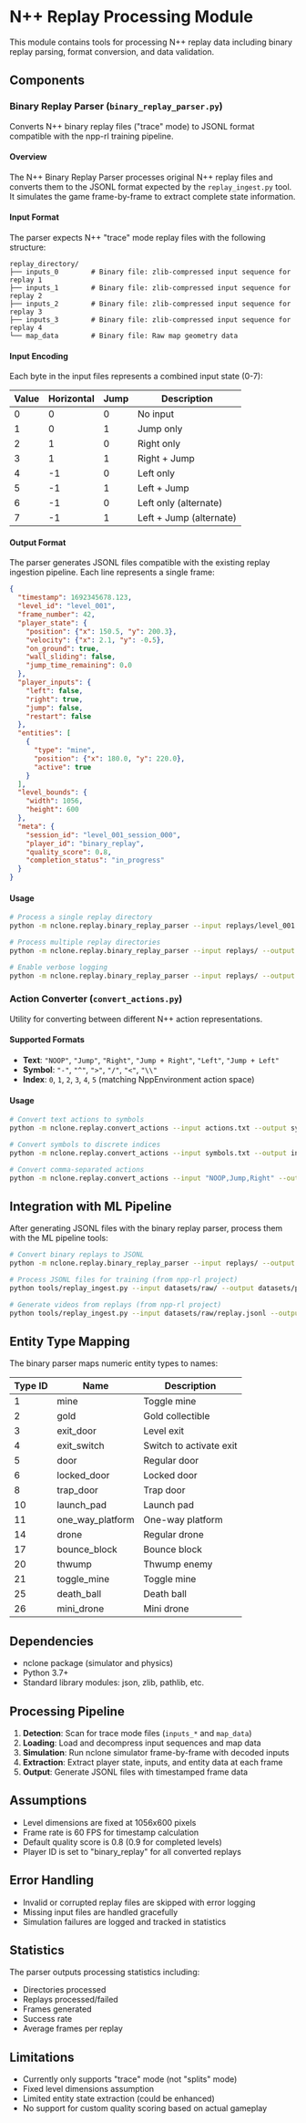 # N++ Replay Processing Module

This module contains tools for processing N++ replay data including binary replay parsing, format conversion, and data validation.

## Components

### Binary Replay Parser (`binary_replay_parser.py`)

Converts N++ binary replay files ("trace" mode) to JSONL format compatible with the npp-rl training pipeline.

#### Overview

The N++ Binary Replay Parser processes original N++ replay files and converts them to the JSONL format expected by the `replay_ingest.py` tool. It simulates the game frame-by-frame to extract complete state information.

#### Input Format

The parser expects N++ "trace" mode replay files with the following structure:

```
replay_directory/
├── inputs_0        # Binary file: zlib-compressed input sequence for replay 1
├── inputs_1        # Binary file: zlib-compressed input sequence for replay 2
├── inputs_2        # Binary file: zlib-compressed input sequence for replay 3
├── inputs_3        # Binary file: zlib-compressed input sequence for replay 4
└── map_data        # Binary file: Raw map geometry data
```

#### Input Encoding

Each byte in the input files represents a combined input state (0-7):

| Value | Horizontal | Jump | Description |
|-------|------------|------|-------------|
| 0     | 0          | 0    | No input |
| 1     | 0          | 1    | Jump only |
| 2     | 1          | 0    | Right only |
| 3     | 1          | 1    | Right + Jump |
| 4     | -1         | 0    | Left only |
| 5     | -1         | 1    | Left + Jump |
| 6     | -1         | 0    | Left only (alternate) |
| 7     | -1         | 1    | Left + Jump (alternate) |

#### Output Format

The parser generates JSONL files compatible with the existing replay ingestion pipeline. Each line represents a single frame:

```json
{
  "timestamp": 1692345678.123,
  "level_id": "level_001",
  "frame_number": 42,
  "player_state": {
    "position": {"x": 150.5, "y": 200.3},
    "velocity": {"x": 2.1, "y": -0.5},
    "on_ground": true,
    "wall_sliding": false,
    "jump_time_remaining": 0.0
  },
  "player_inputs": {
    "left": false,
    "right": true,
    "jump": false,
    "restart": false
  },
  "entities": [
    {
      "type": "mine",
      "position": {"x": 180.0, "y": 220.0},
      "active": true
    }
  ],
  "level_bounds": {
    "width": 1056,
    "height": 600
  },
  "meta": {
    "session_id": "level_001_session_000",
    "player_id": "binary_replay",
    "quality_score": 0.8,
    "completion_status": "in_progress"
  }
}
```

#### Usage

```bash
# Process a single replay directory
python -m nclone.replay.binary_replay_parser --input replays/level_001 --output datasets/raw/

# Process multiple replay directories
python -m nclone.replay.binary_replay_parser --input replays/ --output datasets/raw/

# Enable verbose logging
python -m nclone.replay.binary_replay_parser --input replays/ --output datasets/raw/ --verbose
```

### Action Converter (`convert_actions.py`)

Utility for converting between different N++ action representations.

#### Supported Formats

- **Text**: `"NOOP"`, `"Jump"`, `"Right"`, `"Jump + Right"`, `"Left"`, `"Jump + Left"`
- **Symbol**: `"-"`, `"^"`, `">"`, `"/"`, `"<"`, `"\\"`
- **Index**: `0`, `1`, `2`, `3`, `4`, `5` (matching NppEnvironment action space)

#### Usage

```bash
# Convert text actions to symbols
python -m nclone.replay.convert_actions --input actions.txt --output symbols.txt --input-format text --output-format symbol

# Convert symbols to discrete indices
python -m nclone.replay.convert_actions --input symbols.txt --output indices.txt --input-format symbol --output-format index

# Convert comma-separated actions
python -m nclone.replay.convert_actions --input "NOOP,Jump,Right" --output-format symbol --separator ","
```

## Integration with ML Pipeline

After generating JSONL files with the binary replay parser, process them with the ML pipeline tools:

```bash
# Convert binary replays to JSONL
python -m nclone.replay.binary_replay_parser --input replays/ --output datasets/raw/

# Process JSONL files for training (from npp-rl project)
python tools/replay_ingest.py --input datasets/raw/ --output datasets/processed/ --profile rich

# Generate videos from replays (from npp-rl project)
python tools/replay_ingest.py --input datasets/raw/replay.jsonl --output-video replay.mp4 --generate-video
```

## Entity Type Mapping

The binary parser maps numeric entity types to names:

| Type ID | Name | Description |
|---------|------|-------------|
| 1 | mine | Toggle mine |
| 2 | gold | Gold collectible |
| 3 | exit_door | Level exit |
| 4 | exit_switch | Switch to activate exit |
| 5 | door | Regular door |
| 6 | locked_door | Locked door |
| 8 | trap_door | Trap door |
| 10 | launch_pad | Launch pad |
| 11 | one_way_platform | One-way platform |
| 14 | drone | Regular drone |
| 17 | bounce_block | Bounce block |
| 20 | thwump | Thwump enemy |
| 21 | toggle_mine | Toggle mine |
| 25 | death_ball | Death ball |
| 26 | mini_drone | Mini drone |

## Dependencies

- nclone package (simulator and physics)
- Python 3.7+
- Standard library modules: json, zlib, pathlib, etc.

## Processing Pipeline

1. **Detection**: Scan for trace mode files (`inputs_*` and `map_data`)
2. **Loading**: Load and decompress input sequences and map data
3. **Simulation**: Run nclone simulator frame-by-frame with decoded inputs
4. **Extraction**: Extract player state, inputs, and entity data at each frame
5. **Output**: Generate JSONL files with timestamped frame data

## Assumptions

- Level dimensions are fixed at 1056x600 pixels
- Frame rate is 60 FPS for timestamp calculation
- Default quality score is 0.8 (0.9 for completed levels)
- Player ID is set to "binary_replay" for all converted replays

## Error Handling

- Invalid or corrupted replay files are skipped with error logging
- Missing input files are handled gracefully
- Simulation failures are logged and tracked in statistics

## Statistics

The parser outputs processing statistics including:
- Directories processed
- Replays processed/failed
- Frames generated
- Success rate
- Average frames per replay

## Limitations

- Currently only supports "trace" mode (not "splits" mode)
- Fixed level dimensions assumption
- Limited entity state extraction (could be enhanced)
- No support for custom quality scoring based on actual gameplay
